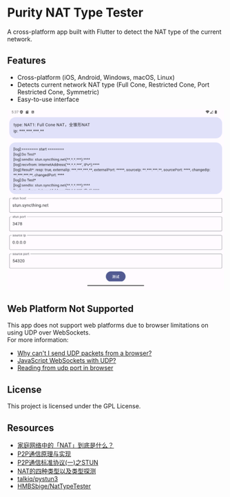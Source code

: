 # Purity NAT Type Tester

A cross-platform app built with Flutter to detect the NAT type of the current network.

## Features

- Cross-platform (iOS, Android, Windows, macOS, Linux)
- Detects current network NAT type (Full Cone, Restricted Cone, Port Restricted Cone, Symmetric)
- Easy-to-use interface

![Screenshot_20241003_133801.png](doc%2FScreenshot_20241003_133801.png)

## Web Platform Not Supported

This app does not support web platforms due to browser limitations on using UDP over WebSockets.     
For more information:

- [Why can't I send UDP packets from a browser?](https://gafferongames.com/post/why_cant_i_send_udp_packets_from_a_browser/)
- [JavaScript WebSockets with UDP?](https://stackoverflow.com/questions/4657033/javascript-websockets-with-udp)
- [Reading from udp port in browser](https://www.codeease.net/programming/questions/reading-from-udp-port-in-browser)

## License

This project is licensed under the GPL License.

## Resources

- [家庭网络中的「NAT」到底是什么？](https://sspai.com/post/68037)
- [P2P通信原理与实现](./doc/P2P通信原理与实现.md)
- [P2P通信标准协议(一)之STUN](./doc/P2P通信标准协议(一)之STUN.md)
- [NAT的四种类型以及类型探测](./doc/NAT的四种类型以及类型探测.md)
- [talkiq/pystun3](https://github.com/talkiq/pystun3)
- [HMBSbige/NatTypeTester](https://github.com/HMBSbige/NatTypeTester)
